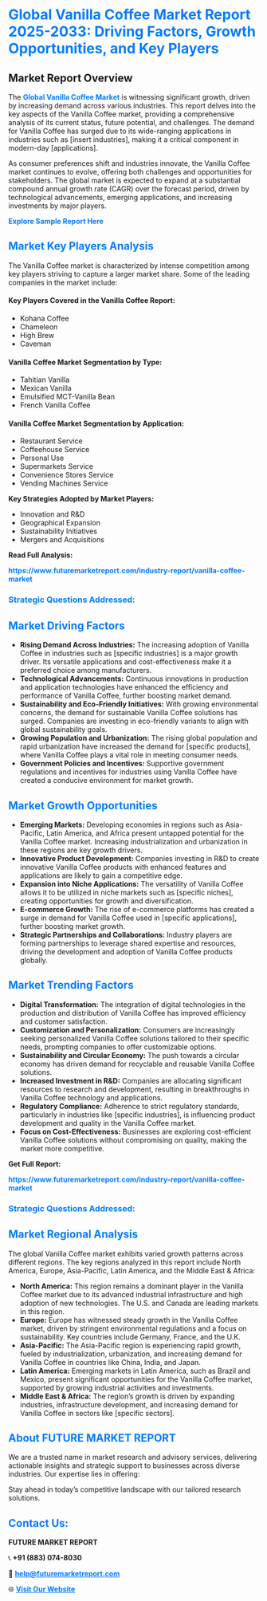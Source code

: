 <h1 style="color: #007BFF;">Global Vanilla Coffee Market Report 2025-2033: Driving Factors, Growth Opportunities, and Key Players</h1>

<section id="overview">
<h2>Market Report Overview</h2>
<p>The <a href="https://www.futuremarketreport.com/industry-report/vanilla-coffee-market" style="color: #007BFF; text-decoration: none;"><strong>Global Vanilla Coffee Market</strong></a> is witnessing significant growth, driven by increasing demand across various industries. This report delves into the key aspects of the Vanilla Coffee market, providing a comprehensive analysis of its current status, future potential, and challenges. The demand for Vanilla Coffee has surged due to its wide-ranging applications in industries such as [insert industries], making it a critical component in modern-day [applications].</p>
<p>As consumer preferences shift and industries innovate, the Vanilla Coffee market continues to evolve, offering both challenges and opportunities for stakeholders. The global market is expected to expand at a substantial compound annual growth rate (CAGR) over the forecast period, driven by technological advancements, emerging applications, and increasing investments by major players.</p>
</section>

<section id="overview">
<p><a href="https://www.futuremarketreport.com/request-sample/reportId=56441" style="color: #007BFF; text-decoration: none;"><strong>Explore Sample Report Here</strong></a></p>
</section>

<section id="key-players">
<h2 style="color: #007BFF;">Market Key Players Analysis</h2>
<p>The Vanilla Coffee market is characterized by intense competition among key players striving to capture a larger market share. Some of the leading companies in the market include:</p>
<h4>Key Players Covered in the Vanilla Coffee Report:</h4>
<ul><li>Kohana Coffee</li><li>Chameleon</li><li>High Brew</li><li>Caveman</li></ul>
<h4>Vanilla Coffee Market Segmentation by Type:</h4>
<ul><li>Tahitian Vanilla</li><li>Mexican Vanilla</li><li>Emulsified MCT-Vanilla Bean</li><li>French Vanilla Coffee</li></ul>

<h4>Vanilla Coffee Market Segmentation by Application:</h4>
<ul><li>Restaurant Service</li><li>Coffeehouse Service</li><li>Personal Use</li><li>Supermarkets Service</li><li>Convenience Stores Service</li><li>Vending Machines Service</li></ul>
<p><strong>Key Strategies Adopted by Market Players:</strong></p>
<ul>
<li>Innovation and R&D</li>
<li>Geographical Expansion</li>
<li>Sustainability Initiatives</li>
<li>Mergers and Acquisitions</li>
</ul>
</section>

<section>
<p><strong>Read Full Analysis: </strong></p><a href="https://www.futuremarketreport.com/industry-report/vanilla-coffee-market" style="color: #007BFF; text-decoration: none;"><strong>https://www.futuremarketreport.com/industry-report/vanilla-coffee-market</strong></a>
<h3 style="color: #007BFF;">Strategic Questions Addressed:</h3>
</section>

<section id="driving-factors">
<h2 style="color: #007BFF;">Market Driving Factors</h2>
<ul>
<li><strong>Rising Demand Across Industries:</strong> The increasing adoption of Vanilla Coffee in industries such as [specific industries] is a major growth driver. Its versatile applications and cost-effectiveness make it a preferred choice among manufacturers.</li>
<li><strong>Technological Advancements:</strong> Continuous innovations in production and application technologies have enhanced the efficiency and performance of Vanilla Coffee, further boosting market demand.</li>
<li><strong>Sustainability and Eco-Friendly Initiatives:</strong> With growing environmental concerns, the demand for sustainable Vanilla Coffee solutions has surged. Companies are investing in eco-friendly variants to align with global sustainability goals.</li>
<li><strong>Growing Population and Urbanization:</strong> The rising global population and rapid urbanization have increased the demand for [specific products], where Vanilla Coffee plays a vital role in meeting consumer needs.</li>
<li><strong>Government Policies and Incentives:</strong> Supportive government regulations and incentives for industries using Vanilla Coffee have created a conducive environment for market growth.</li>
</ul>
</section>

<section id="growth-opportunities">
<h2 style="color: #007BFF;">Market Growth Opportunities</h2>
<ul>
<li><strong>Emerging Markets:</strong> Developing economies in regions such as Asia-Pacific, Latin America, and Africa present untapped potential for the Vanilla Coffee market. Increasing industrialization and urbanization in these regions are key growth drivers.</li>
<li><strong>Innovative Product Development:</strong> Companies investing in R&D to create innovative Vanilla Coffee products with enhanced features and applications are likely to gain a competitive edge.</li>
<li><strong>Expansion into Niche Applications:</strong> The versatility of Vanilla Coffee allows it to be utilized in niche markets such as [specific niches], creating opportunities for growth and diversification.</li>
<li><strong>E-commerce Growth:</strong> The rise of e-commerce platforms has created a surge in demand for Vanilla Coffee used in [specific applications], further boosting market growth.</li>
<li><strong>Strategic Partnerships and Collaborations:</strong> Industry players are forming partnerships to leverage shared expertise and resources, driving the development and adoption of Vanilla Coffee products globally.</li>
</ul>
</section>

<section id="trending-factors">
<h2 style="color: #007BFF;">Market Trending Factors</h2>
<ul>
<li><strong>Digital Transformation:</strong> The integration of digital technologies in the production and distribution of Vanilla Coffee has improved efficiency and customer satisfaction.</li>
<li><strong>Customization and Personalization:</strong> Consumers are increasingly seeking personalized Vanilla Coffee solutions tailored to their specific needs, prompting companies to offer customizable options.</li>
<li><strong>Sustainability and Circular Economy:</strong> The push towards a circular economy has driven demand for recyclable and reusable Vanilla Coffee solutions.</li>
<li><strong>Increased Investment in R&D:</strong> Companies are allocating significant resources to research and development, resulting in breakthroughs in Vanilla Coffee technology and applications.</li>
<li><strong>Regulatory Compliance:</strong> Adherence to strict regulatory standards, particularly in industries like [specific industries], is influencing product development and quality in the Vanilla Coffee market.</li>
<li><strong>Focus on Cost-Effectiveness:</strong> Businesses are exploring cost-efficient Vanilla Coffee solutions without compromising on quality, making the market more competitive.</li>
</ul>
</section>

<section>
<p><strong>Get Full Report: </strong></p><a href="https://www.futuremarketreport.com/industry-report/vanilla-coffee-market" style="color: #007BFF; text-decoration: none;"><strong>https://www.futuremarketreport.com/industry-report/vanilla-coffee-market</strong></a>
<h3 style="color: #007BFF;">Strategic Questions Addressed:</h3>
</section>


<section id="regional-analysis">
<h2 style="color: #007BFF;">Market Regional Analysis</h2>
<p>The global Vanilla Coffee market exhibits varied growth patterns across different regions. The key regions analyzed in this report include North America, Europe, Asia-Pacific, Latin America, and the Middle East & Africa:</p>
<ul>
<li><strong>North America:</strong> This region remains a dominant player in the Vanilla Coffee market due to its advanced industrial infrastructure and high adoption of new technologies. The U.S. and Canada are leading markets in this region.</li>
<li><strong>Europe:</strong> Europe has witnessed steady growth in the Vanilla Coffee market, driven by stringent environmental regulations and a focus on sustainability. Key countries include Germany, France, and the U.K.</li>
<li><strong>Asia-Pacific:</strong> The Asia-Pacific region is experiencing rapid growth, fueled by industrialization, urbanization, and increasing demand for Vanilla Coffee in countries like China, India, and Japan.</li>
<li><strong>Latin America:</strong> Emerging markets in Latin America, such as Brazil and Mexico, present significant opportunities for the Vanilla Coffee market, supported by growing industrial activities and investments.</li>
<li><strong>Middle East & Africa:</strong> The region’s growth is driven by expanding industries, infrastructure development, and increasing demand for Vanilla Coffee in sectors like [specific sectors].</li>
</ul>
</section>

<footer>
<h2 style="color: #007BFF;">About FUTURE MARKET REPORT</h2>
<p>We are a trusted name in market research and advisory services, delivering actionable insights and strategic support to businesses across diverse industries. Our expertise lies in offering:</p>

<p>Stay ahead in today’s competitive landscape with our tailored research solutions.</p>

<h2 style="color: #007BFF;">Contact Us:</h2>
<p><strong>FUTURE MARKET REPORT</strong></p>
<p>📞 <strong>+91 (883) 074-8030</strong></p>
<p>📧 <strong><a href="mailto:help@futuremarketreport.com" style="color: #007BFF;">help@futuremarketreport.com</a></strong></p>
<p>🌐 <strong><a href="https://www.futuremarketreport.com/" style="color: #007BFF;">Visit Our Website</a></strong></p>
</footer>